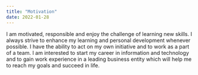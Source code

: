 ```yaml
---
title: "Motivation"
date: 2022-01-28
---
```


I am motivated, responsible and enjoy the challenge of
learning new skills. I always strive to enhance my learning
and personal development whenever possible. I have the
ability to act on my own initiative and to work as a part of a
team. I am interested to start my career in information and
technology and to gain work experience in a leading
business entity which will help me to reach my goals and
succeed in life.

